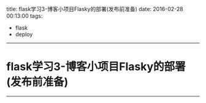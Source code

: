title: flask学习3-博客小项目Flasky的部署(发布前准备)
date: 2016-02-28 00:13:00
tags:
- flask
- deploy

----

# flask学习3-博客小项目Flasky的部署(发布前准备)
---

